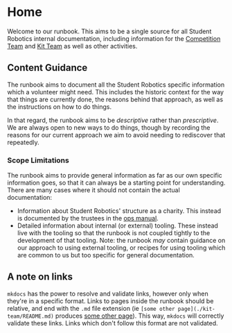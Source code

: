 # Home

Welcome to our runbook. This aims to be a single source for all Student Robotics
internal documentation, including information for the [Competition Team][competition-team]
and [Kit Team][kit-team] as well as other activities.

## Content Guidance

The runbook aims to document all the Student Robotics specific information which
a volunteer might need. This includes the historic context for the way that
things are currently done, the reasons behind that approach, as well as the
instructions on how to do things.

In that regard, the runbook aims to be _descriptive_ rather than _prescriptive_.
We are always open to new ways to do things, though by recording the reasons
for our current approach we aim to avoid needing to rediscover that repeatedly.

### Scope Limitations

The runbook aims to provide general information as far as our own specific
information goes, so that it can always be a starting point for understanding.
There are many cases where it should not contain the actual documentation:

* Information about Student Robotics' structure as a charity. This instead is
  documented by the trustees in the [ops manual][ops-manual].
* Detailed information about internal (or external) tooling. These instead live
  with the tooling so that the runbook is not coupled tightly to the
  development of that tooling.
  Note: the runbook _may_ contain guidance on our approach to using external
  tooling, or recipes for using tooling which are common to us but too specific
  for general documentation.

## A note on links

`mkdocs` has the power to resolve and validate links, however only when they're in a specific format. Links to pages inside the runbook should be relative, and end with the `.md` file extension (ie `[some other page](./kit-team/README.md)` produces [some other page](./kit-team/README.md)). This way, `mkdocs` will correctly validate these links. Links which don't follow this format are not validated.

[competition-team]: https://opsmanual.studentrobotics.org/annual-robotics-competition/competition-team
[kit-team]: https://opsmanual.studentrobotics.org/annual-robotics-competition/kit-team
[ops-manual]: https://opsmanual.studentrobotics.org
